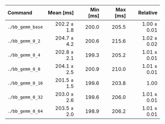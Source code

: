 | Command | Mean [ms] | Min [ms] | Max [ms] | Relative |
|:---|---:|---:|---:|---:|
| `./bb_gemm_base` | 202.2 ± 1.8 | 200.0 | 205.5 | 1.00 ± 0.01 |
| `./bb_gemm_0_2` | 204.7 ± 4.2 | 200.6 | 215.6 | 1.02 ± 0.02 |
| `./bb_gemm_0_4` | 202.8 ± 2.1 | 199.3 | 205.2 | 1.01 ± 0.01 |
| `./bb_gemm_0_8` | 204.1 ± 2.5 | 200.9 | 210.0 | 1.01 ± 0.01 |
| `./bb_gemm_0_16` | 201.5 ± 1.5 | 199.6 | 203.8 | 1.00 |
| `./bb_gemm_0_32` | 203.0 ± 2.6 | 199.6 | 206.0 | 1.01 ± 0.01 |
| `./bb_gemm_0_64` | 203.5 ± 2.0 | 198.9 | 206.2 | 1.01 ± 0.01 |
